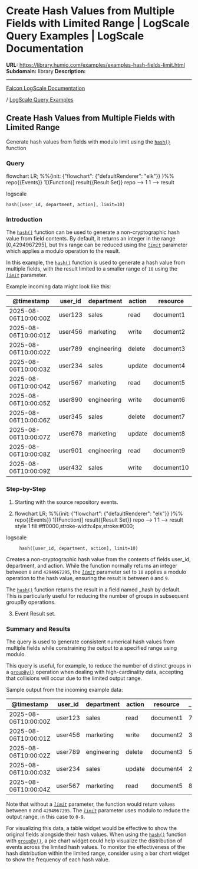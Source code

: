 # Create Hash Values from Multiple Fields with Limited Range | LogScale Query Examples | LogScale Documentation

**URL:** https://library.humio.com/examples/examples-hash-fields-limit.html
**Subdomain:** library
**Description:** 

---

[Falcon LogScale Documentation](https://library.humio.com)

/ [LogScale Query Examples](examples.html)

## Create Hash Values from Multiple Fields with Limited Range

Generate hash values from fields with modulo limit using the [`hash()`](https://library.humio.com/data-analysis/functions-hash.html) function 

### Query

flowchart LR; %%{init: {"flowchart": {"defaultRenderer": "elk"}} }%% repo{{Events}} 1[(Function)] result{{Result Set}} repo --> 1 1 --> result

logscale
    
    
    hash([user_id, department, action], limit=10)

### Introduction

The [`hash()`](https://library.humio.com/data-analysis/functions-hash.html) function can be used to generate a non-cryptographic hash value from field contents. By default, it returns an integer in the range [0,4294967295], but this range can be reduced using the [_`limit`_](https://library.humio.com/data-analysis/functions-hash.html#query-functions-hash-limit) parameter which applies a modulo operation to the result. 

In this example, the [`hash()`](https://library.humio.com/data-analysis/functions-hash.html) function is used to generate a hash value from multiple fields, with the result limited to a smaller range of `10` using the [_`limit`_](https://library.humio.com/data-analysis/functions-hash.html#query-functions-hash-limit) parameter. 

Example incoming data might look like this: 

@timestamp| user_id| department| action| resource  
---|---|---|---|---  
2025-08-06T10:00:00Z| user123| sales| read| document1  
2025-08-06T10:00:01Z| user456| marketing| write| document2  
2025-08-06T10:00:02Z| user789| engineering| delete| document3  
2025-08-06T10:00:03Z| user234| sales| update| document4  
2025-08-06T10:00:04Z| user567| marketing| read| document5  
2025-08-06T10:00:05Z| user890| engineering| write| document6  
2025-08-06T10:00:06Z| user345| sales| delete| document7  
2025-08-06T10:00:07Z| user678| marketing| update| document8  
2025-08-06T10:00:08Z| user901| engineering| read| document9  
2025-08-06T10:00:09Z| user432| sales| write| document10  
  
### Step-by-Step

  1. Starting with the source repository events.

  2. flowchart LR; %%{init: {"flowchart": {"defaultRenderer": "elk"}} }%% repo{{Events}} 1[(Function)] result{{Result Set}} repo --> 1 1 --> result style 1 fill:#ff0000,stroke-width:4px,stroke:#000;

logscale
         
         hash([user_id, department, action], limit=10)

Creates a non-cryptographic hash value from the contents of fields user_id, department, and action. While the function normally returns an integer between `0` and `4294967295`, the [_`limit`_](https://library.humio.com/data-analysis/functions-hash.html#query-functions-hash-limit) parameter set to `10` applies a modulo operation to the hash value, ensuring the result is between `0` and `9`. 

The [`hash()`](https://library.humio.com/data-analysis/functions-hash.html) function returns the result in a field named _hash by default. This is particularly useful for reducing the number of groups in subsequent groupBy operations. 

  3. Event Result set.




### Summary and Results

The query is used to generate consistent numerical hash values from multiple fields while constraining the output to a specified range using modulo. 

This query is useful, for example, to reduce the number of distinct groups in a [`groupBy()`](https://library.humio.com/data-analysis/functions-groupby.html) operation when dealing with high-cardinality data, accepting that collisions will occur due to the limited output range. 

Sample output from the incoming example data: 

@timestamp| user_id| department| action| resource| _hash  
---|---|---|---|---|---  
2025-08-06T10:00:00Z| user123| sales| read| document1| 7  
2025-08-06T10:00:01Z| user456| marketing| write| document2| 3  
2025-08-06T10:00:02Z| user789| engineering| delete| document3| 5  
2025-08-06T10:00:03Z| user234| sales| update| document4| 2  
2025-08-06T10:00:04Z| user567| marketing| read| document5| 8  
  
Note that without a [_`limit`_](https://library.humio.com/data-analysis/functions-hash.html#query-functions-hash-limit) parameter, the function would return values between `0` and `4294967295`. The [_`limit`_](https://library.humio.com/data-analysis/functions-hash.html#query-functions-hash-limit) parameter uses modulo to reduce the output range, in this case to `0-9`. 

For visualizing this data, a table widget would be effective to show the original fields alongside their hash values. When using the [`hash()`](https://library.humio.com/data-analysis/functions-hash.html) function with [`groupBy()`](https://library.humio.com/data-analysis/functions-groupby.html), a pie chart widget could help visualize the distribution of events across the limited hash values. To monitor the effectiveness of the hash distribution within the limited range, consider using a bar chart widget to show the frequency of each hash value.

